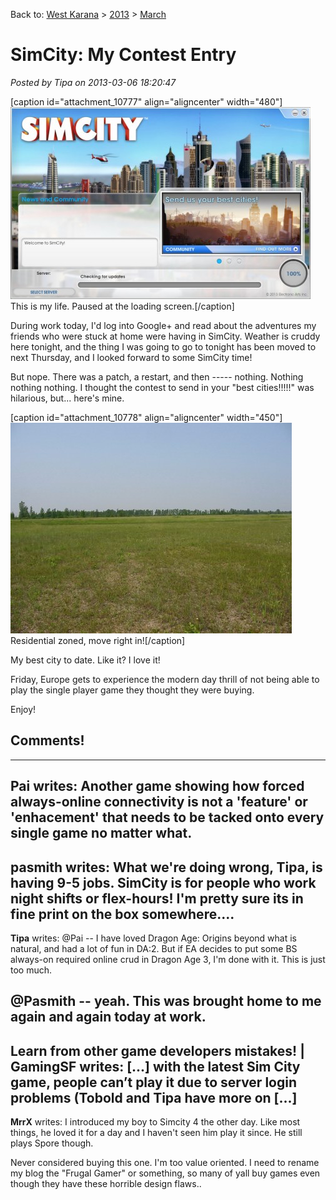 Back to: [West Karana](/posts/westkarana.md) > [2013](/posts/2013/westkarana.md) > [March](./westkarana.md)
# SimCity: My Contest Entry

*Posted by Tipa on 2013-03-06 18:20:47*

[caption id="attachment\_10777" align="aligncenter" width="480"][![This is my life. Paused at the loading screen.](../../../uploads/2013/03/SimCity-2013-03-06-18-10-05-87-480x307.jpg)](../../../uploads/2013/03/SimCity-2013-03-06-18-10-05-87.jpg) This is my life. Paused at the loading screen.[/caption]

During work today, I'd log into Google+ and read about the adventures my friends who were stuck at home were having in SimCity. Weather is cruddy here tonight, and the thing I was going to go to tonight has been moved to next Thursday, and I looked forward to some SimCity time!

But nope. There was a patch, a restart, and then ----- nothing. Nothing nothing nothing. I thought the contest to send in your "best cities!!!!!" was hilarious, but... here's mine.

[caption id="attachment\_10778" align="aligncenter" width="450"][![Residential zoned, move right in!](../../../uploads/2013/03/my-simcity.jpg)](../../../uploads/2013/03/my-simcity.jpg) Residential zoned, move right in![/caption]

My best city to date. Like it? I love it!

Friday, Europe gets to experience the modern day thrill of not being able to play the single player game they thought they were buying.

Enjoy!

## Comments!
---
**Pai** writes: Another game showing how forced always-online connectivity is not a 'feature' or 'enhacement' that needs to be tacked onto every single game no matter what.
---
**pasmith** writes: What we're doing wrong, Tipa, is having 9-5 jobs. SimCity is for people who work night shifts or flex-hours! I'm pretty sure its in fine print on the box somewhere....
---
**Tipa** writes: @Pai -- I have loved Dragon Age: Origins beyond what is natural, and had a lot of fun in DA:2. But if EA decides to put some BS always-on required online crud in Dragon Age 3, I'm done with it. This is just too much.

@Pasmith -- yeah. This was brought home to me again and again today at work.
---
**Learn from other game developers mistakes! | GamingSF** writes: [...] with the latest Sim City game, people can’t play it due to server login problems (Tobold and Tipa have more on [...]
---
**MrrX** writes: I introduced my boy to Simcity 4 the other day. Like most things, he loved it for a day and I haven't seen him play it since. He still plays Spore though.

Never considered buying this one. I'm too value oriented. I need to rename my blog the "Frugal Gamer" or something, so many of yall buy games even though they have these horrible design flaws..

